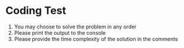 # Coding Test

1. You may choose to solve the problem in any order
2. Please print the output to the console
3. Please provide the time complexity of the solution in the comments
